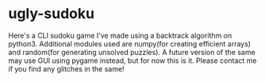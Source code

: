 # ugly-sudoku
Here's a CLI sudoku game I've made using a backtrack algorithm on python3. Additional modules used are numpy(for creating efficient arrays) and random(for generating unsolved puzzles). A future version of the same may use GUI using pygame instead, but for now this is it. Please contact me if you find any glitches in the same!
